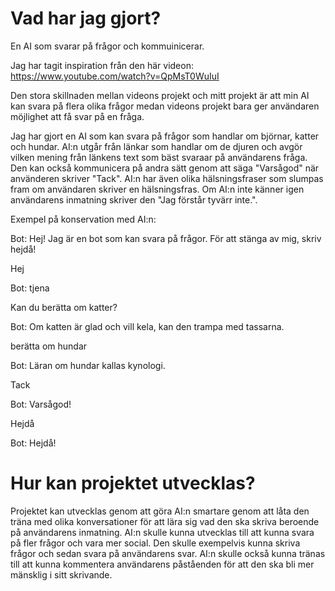 # Vad har jag gjort?
En AI som svarar på frågor och kommuinicerar.

Jag har tagit inspiration från den här videon:
https://www.youtube.com/watch?v=QpMsT0WuIuI

Den stora skillnaden mellan videons projekt och mitt projekt är att min AI kan svara på flera olika frågor
medan videons projekt bara ger användaren möjlighet att få svar på en fråga.

Jag har gjort en AI som kan svara på frågor som handlar om björnar, katter och hundar.
AI:n utgår från länkar som handlar om de djuren och avgör vilken mening från länkens text som bäst svaraar på användarens fråga.
Den kan också kommunicera på andra sätt genom att säga "Varsågod" när använderen skriver "Tack".
AI:n har även olika hälsningsfraser som slumpas fram om användaren skriver en hälsningsfras.
Om AI:n inte känner igen användarens inmatning skriver den "Jag förstår tyvärr inte.".


Exempel på konservation med AI:n:

Bot: Hej! Jag är en bot som kan svara på frågor. För att stänga av mig, skriv hejdå!

Hej

Bot: tjena

Kan du berätta om katter?

Bot: Om katten är glad och vill kela, kan den trampa med tassarna.

berätta om hundar

Bot: Läran om hundar kallas kynologi.

Tack

Bot: Varsågod!

Hejdå

Bot: Hejdå!
 
# Hur kan projektet utvecklas?
Projektet kan utvecklas genom att göra AI:n smartare genom att låta den träna med olika konversationer för att lära sig vad den ska skriva beroende på användarens inmatning. AI:n skulle kunna utvecklas till att kunna svara på fler frågor och vara mer social. Den skulle exempelvis kunna skriva frågor och sedan svara på användarens svar. AI:n skulle också kunna tränas till att kunna kommentera användarens påståenden för att den ska bli mer mänsklig i sitt skrivande.
